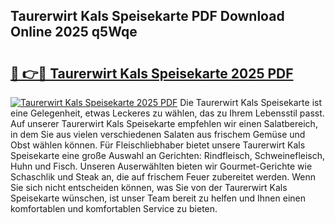 ## Taurerwirt Kals Speisekarte PDF Download Online 2025 q5Wqe

# <h2><a href="http://gcdlbc3.nevu.top/?p=Taurerwirt+Kals+Speisekarte">🔗 👉🔴 Taurerwirt Kals Speisekarte 2025 PDF</a></h2>

[![Taurerwirt Kals Speisekarte 2025 PDF](https://i.imgur.com/dBaPXMq.png)](http://gcdlbc3.nevu.top/?p=Taurerwirt+Kals+Speisekarte)
Die Taurerwirt Kals Speisekarte ist eine Gelegenheit, etwas Leckeres zu wählen, das zu Ihrem Lebensstil passt. Auf unserer Taurerwirt Kals Speisekarte empfehlen wir einen Salatbereich, in dem Sie aus vielen verschiedenen Salaten aus frischem Gemüse und Obst wählen können. Für Fleischliebhaber bietet unsere Taurerwirt Kals Speisekarte eine große Auswahl an Gerichten: Rindfleisch, Schweinefleisch, Huhn und Fisch. Unseren Auserwählten bieten wir Gourmet-Gerichte wie Schaschlik und Steak an, die auf frischem Feuer zubereitet werden. Wenn Sie sich nicht entscheiden können, was Sie von der Taurerwirt Kals Speisekarte wünschen, ist unser Team bereit zu helfen und Ihnen einen komfortablen und komfortablen Service zu bieten.

